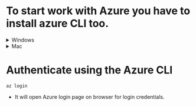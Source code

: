 # To start work with Azure you have to install azure CLI too.

 <details><summary>Windows</summary>
 <p>

* Open PowerShell and run the following command

        Invoke-WebRequest -Uri https://aka.ms/installazurecliwindows -OutFile .\AzureCLI.msi; Start-Process msiexec.exe -Wait -ArgumentList '/I AzureCLI.msi /quiet'; rm .\AzureCLI.msi
* [Download from Microsoft Azure ](https://docs.microsoft.com/en-us/cli/azure/install-azure-cli-windows?tabs=azure-cli)

 </p>
</details> 

  <details><summary>Mac </summary>
 <p> 

    brew update && brew install azure-cli
 
 </p>
 </details> 

 # Authenticate using the Azure CLI

    az login

* It will open Azure login page on browser for login credentials.
